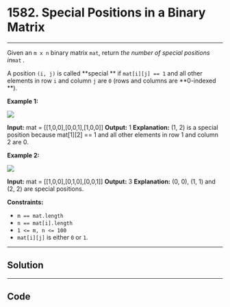 # 1582. Special Positions in a Binary Matrix

---

Given an `m x n` binary matrix `mat`, return _the number of special positions in_`mat` _._

A position `(i, j)` is called **special ** if `mat[i][j] == 1` and all other elements in row `i` and column `j` are `0` (rows and columns are **0-indexed **).

 

**Example 1:**

![](https://assets.leetcode.com/uploads/2021/12/23/special1.jpg)


**Input:** mat = [[1,0,0],[0,0,1],[1,0,0]]
**Output:** 1
**Explanation:** (1, 2) is a special position because mat[1][2] == 1 and all other elements in row 1 and column 2 are 0.


**Example 2:**

![](https://assets.leetcode.com/uploads/2021/12/24/special-grid.jpg)


**Input:** mat = [[1,0,0],[0,1,0],[0,0,1]]
**Output:** 3
**Explanation:** (0, 0), (1, 1) and (2, 2) are special positions.


 

**Constraints:**

  * `m == mat.length`
  * `n == mat[i].length`
  * `1 <= m, n <= 100`
  * `mat[i][j]` is either `0` or `1`.

---

## Solution



---

## Code
```python


```